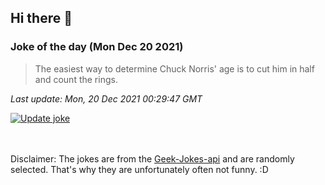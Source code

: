 ## Hi there 👋

### Joke of the day (Mon Dec 20 2021)
<!-- joke -->
>The easiest way to determine Chuck Norris' age is to cut him in half and count the rings.
<!-- /joke -->

*Last update: Mon, 20 Dec 2021 00:29:47 GMT*

[![Update joke](https://github.com/nclskfm/nclskfm/actions/workflows/joke.yml/badge.svg)](https://github.com/nclskfm/nclskfm/actions/workflows/joke.yml)

<br><br>
Disclaimer: The jokes are from the [Geek-Jokes-api](https://github.com/sameerkumar18/geek-joke-api) and are randomly selected. That's why they are unfortunately often not funny. :D
